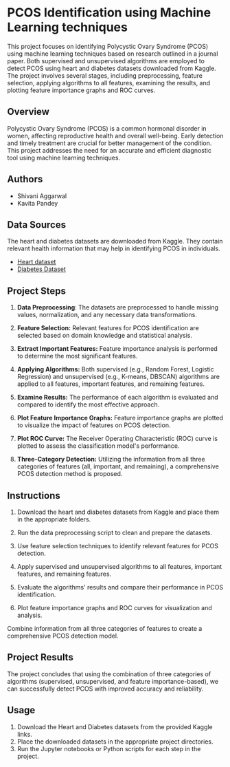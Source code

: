 
# PCOS Identification using Machine Learning techniques 

This project focuses on identifying Polycystic Ovary Syndrome (PCOS) using machine learning techniques based on research outlined in a journal paper. Both supervised and unsupervised algorithms are employed to detect PCOS using heart and diabetes datasets downloaded from Kaggle. The project involves several stages, including preprocessing, feature selection, applying algorithms to all features, examining the results, and plotting feature importance graphs and ROC curves.


## Overview 
Polycystic Ovary Syndrome (PCOS) is a common hormonal disorder in women, affecting reproductive health and overall well-being. Early detection and timely treatment are crucial for better management of the condition. This project addresses the need for an accurate and efficient diagnostic tool using machine learning techniques.
## Authors

- Shivani Aggarwal 
- Kavita Pandey 


## Data Sources 
The heart and diabetes datasets are downloaded from Kaggle. They contain relevant health information that may help in identifying PCOS in individuals.

- [Heart dataset](https://www.kaggle.com/datasets/johnsmith88/heart-disease-dataset)
- [Diabetes Dataset](https://www.kaggle.com/datasets/akshaydattatraykhare/diabetes-dataset)

## Project Steps
1. **Data Preprocessing**: The datasets are preprocessed to handle missing values, normalization, and any necessary data transformations.

2. **Feature Selection:** Relevant features for PCOS identification are selected based on domain knowledge and statistical analysis.

3. **Extract Important Features:** Feature importance analysis is performed to determine the most significant features.

4. **Applying Algorithms:** Both supervised (e.g., Random Forest, Logistic Regression) and unsupervised (e.g., K-means, DBSCAN) algorithms are applied to all features, important features, and remaining features.

5. **Examine Results:** The performance of each algorithm is evaluated and compared to identify the most effective approach.

6. **Plot Feature Importance Graphs:** Feature importance graphs are plotted to visualize the impact of features on PCOS detection.

7. **Plot ROC Curve:** The Receiver Operating Characteristic (ROC) curve is plotted to assess the classification model's performance.

8. **Three-Category Detection:** Utilizing the information from all three categories of features (all, important, and remaining), a comprehensive PCOS detection method is proposed.

## Instructions
1. Download the heart and diabetes datasets from Kaggle and place them in the appropriate folders.

2. Run the data preprocessing script to clean and prepare the datasets.

3. Use feature selection techniques to identify relevant features for PCOS detection.

4. Apply supervised and unsupervised algorithms to all features, important features, and remaining features.

5. Evaluate the algorithms' results and compare their performance in PCOS identification.

6. Plot feature importance graphs and ROC curves for visualization and analysis.

Combine information from all three categories of features to create a comprehensive PCOS detection model.

## Project Results
The project concludes that using the combination of three categories of algorithms (supervised, unsupervised, and feature importance-based), we can successfully detect PCOS with improved accuracy and reliability.

## Usage
1. Download the Heart and Diabetes datasets from the provided Kaggle links.
2. Place the downloaded datasets in the appropriate project directories.
3. Run the Jupyter notebooks or Python scripts for each step in the project.


